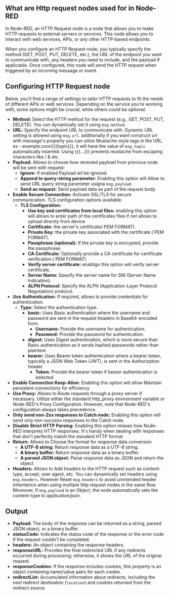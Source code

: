 ## What are Http request nodes used for in Node-RED

In Node-RED, an HTTP Request node is a node that allows you to make HTTP requests to external servers or services. This node allows you to interact with web services, APIs, or any other HTTP-based endpoints.

When you configure an HTTP Request node, you typically specify the method (GET, POST, PUT, DELETE, etc.), the URL of the endpoint you want to communicate with, any headers you need to include, and the payload if applicable. Once configured, this node will send the HTTP request when triggered by an incoming message or event.

## Configuring HTTP Request node

Below, you'll find a range of settings to tailor HTTP requests to fit the needs of different APIs or web services. Depending on the service you're working with, some options might be crucial, while others could be optional.

- **Method:** Select the HTTP method for the request (e.g., GET, POST, PUT, DELETE). You can dynamically set it using `msg.method`.
- **URL:** Specify the endpoint URL to communicate with. Dynamic URL setting is allowed using `msg.url`. additionally if you want construct url with message's property you can utilze Mustache-style tags in the URL. ex - example.com/{{{topic}}}, it will have the value of `msg.topic` automatically inserted. Using {{{...}}} prevents mustache from escaping characters like / & etc.
- **Payload:** Allows to choose how recevied payload from previous node will be sent with request:
  - **Ignore:** If enabled Payload wil be ignored.
  - **Append to query-string parameter:** Enabling this option will Allow to send URL query string parameter usigna `msg.payload`.
  - **Send as request:** Send payload data as part of the request body.
- **Enable Secure Connection:** Activate SSL/TLS for secure communication. TLS configuration options available.
  - **TLS Configuration:**
    - **Use key and certificates from local files:** enabling this option will allows to enter path of the certificates files if not allows to upload directly from device
    - **Certificate:** the server's certificate( PEM FORMAT).
    - **Private Key:** the private key associated with the certificate ( PEM FORMAT).
    - **Passphrase (optional):** If the private key is encrypted, provide the passphrase.
    - **CA Certificate:** Optionally provide a CA certificate for certificate verification ( PEM FORMAT).
    - **Verify server certificate:** enablign this option will verify server certificate.
    - **Server Name:** Specify the server name for SNI (Server Name Indication).
    - **ALPN Protocol:** Specify the ALPN (Application-Layer Protocol Negotiation) protocol.
- **Use Authentication:** If required, allows to provide credentials for authentication.
  - **Type:** Select the authentication type.
    - **basic:** Uses Basic authentication where the username and password are sent in the request headers in Base64-encoded form.
      - **Username:** Provide the username for authentication.
      - **Password:** Provide the password for authentication.
    - **digest:** Uses Digest authentication, which is more secure than Basic authentication as it sends hashed passwords rather than plaintext.
    - **bearer:** Uses Bearer token authentication where a bearer token, typically a JSON Web Token (JWT), is sent in the Authorization header.
      - **Token:** Provide the bearer token if bearer authentication is selected.
- **Enable Connection Keep-Alive:** Enabling this option will allow Maintain persistent connections for efficiency.
- **Use Proxy:** Allows to Route requests through a proxy server if necessary. Utilize either the standard http_proxy environment variable or Node-RED's Proxy Configuration. However, note that Node-RED's configuration always takes precedence.
- **Only send non-2xx responses to Catch node:** Enabling this option will send only non-success responses to the Catch node.
- **Disable Strict HTTP Parsing:** Enabling this option relaxes how Node-RED interprets HTTP responses. It's handy when dealing with responses that don't perfectly match the standard HTTP format.
- **Return:** Allows to Choose the format for response data conversion
    - **A UTF-8 string:** Return response data as a UTF-8 string.
    - **A binary buffer:** Return response data as a binary buffer.
    - **A parsed JSON object:** Parse response data as JSON and return the object.
- **Headers:** Allows to  Add headers to the HTTP request such as content-type, accept, user agent, etc. You can dynamically set headers using `msg.headers`. However Reset `msg.headers` to avoid unintended header inheritance when using multiple http request nodes in the same flow. Moreover, If `msg.payload` is an Object, the node automatically sets the content-type to application/json.

## Output

- **Payload:** The body of the response can be returned as a string, parsed JSON object, or a binary buffer.
- **statusCode:** Indicates the status code of the response or the error code if the request couldn't be completed.
- **headers:** An object containing the response headers.
- **responseURL:** Provides the final redirected URL if any redirects occurred during processing; otherwise, it shows the URL of the original request.
- **responseCookies:** If the response includes cookies, this property is an object containing name/value pairs for each cookie.
- **redirectList:** Accumulated information about redirects, including the next redirect destination (`location`) and cookies returned from the redirect source.
